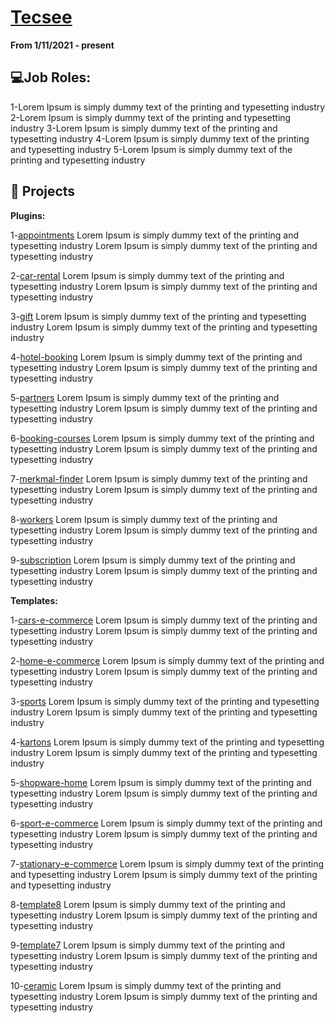 # [Tecsee](https://tecsee.de/en/)

**From 1/11/2021 - present**

## 💻Job Roles:
1-Lorem Ipsum is simply dummy text of the printing and typesetting industry
2-Lorem Ipsum is simply dummy text of the printing and typesetting industry
3-Lorem Ipsum is simply dummy text of the printing and typesetting industry
4-Lorem Ipsum is simply dummy text of the printing and typesetting industry
5-Lorem Ipsum is simply dummy text of the printing and typesetting industry

## 📝 Projects

**Plugins:**

1-[appointments](http://appointments.dev.tecsee.de/)
Lorem Ipsum is simply dummy text of the printing and typesetting industry
Lorem Ipsum is simply dummy text of the printing and typesetting industry

2-[car-rental](https://car-rental.dev.tecsee.de/vermietung)
Lorem Ipsum is simply dummy text of the printing and typesetting industry
Lorem Ipsum is simply dummy text of the printing and typesetting industry

3-[gift](https://gift.dev.tecsee.de/)
Lorem Ipsum is simply dummy text of the printing and typesetting industry
Lorem Ipsum is simply dummy text of the printing and typesetting industry

4-[hotel-booking](https://hotel-booking-system.dev.tecsee.de/)
Lorem Ipsum is simply dummy text of the printing and typesetting industry
Lorem Ipsum is simply dummy text of the printing and typesetting industry

5-[partners](https://partners.dev.tecsee.de/)
Lorem Ipsum is simply dummy text of the printing and typesetting industry
Lorem Ipsum is simply dummy text of the printing and typesetting industry

6-[booking-courses](https://test-booking-courses.dev.tecsee.de/)
Lorem Ipsum is simply dummy text of the printing and typesetting industry
Lorem Ipsum is simply dummy text of the printing and typesetting industry

7-[merkmal-finder](https://test-merkmal-finder.dev.tecsee.de/)
Lorem Ipsum is simply dummy text of the printing and typesetting industry
Lorem Ipsum is simply dummy text of the printing and typesetting industry

8-[workers](https://workers.dev.tecsee.de/)
Lorem Ipsum is simply dummy text of the printing and typesetting industry
Lorem Ipsum is simply dummy text of the printing and typesetting industry

9-[subscription](https://laravel.dev.tecsee.de/)
Lorem Ipsum is simply dummy text of the printing and typesetting industry
Lorem Ipsum is simply dummy text of the printing and typesetting industry

**Templates:**

1-[cars-e-commerce](https://cars-e-commerce.dev.tecsee.de/)
Lorem Ipsum is simply dummy text of the printing and typesetting industry
Lorem Ipsum is simply dummy text of the printing and typesetting industry

2-[home-e-commerce](https://home-e-commerce.dev.tecsee.de/)
Lorem Ipsum is simply dummy text of the printing and typesetting industry
Lorem Ipsum is simply dummy text of the printing and typesetting industry

3-[sports](http://sports.dev.tecsee.de/)
Lorem Ipsum is simply dummy text of the printing and typesetting industry
Lorem Ipsum is simply dummy text of the printing and typesetting industry

4-[kartons](http://kartons-temp.dev.tecsee.de/)
Lorem Ipsum is simply dummy text of the printing and typesetting industry
Lorem Ipsum is simply dummy text of the printing and typesetting industry

5-[shopware-home](https://shopware-home-theme.dev.tecsee.de/)
Lorem Ipsum is simply dummy text of the printing and typesetting industry
Lorem Ipsum is simply dummy text of the printing and typesetting industry

6-[sport-e-commerce](https://sport-e-commerce.dev.tecsee.de/)
Lorem Ipsum is simply dummy text of the printing and typesetting industry
Lorem Ipsum is simply dummy text of the printing and typesetting industry

7-[stationary-e-commerce](http://stationary-e-commerce.dev.tecsee.de/)
Lorem Ipsum is simply dummy text of the printing and typesetting industry
Lorem Ipsum is simply dummy text of the printing and typesetting industry

8-[template8](https://template8.wawihost.de/)
Lorem Ipsum is simply dummy text of the printing and typesetting industry
Lorem Ipsum is simply dummy text of the printing and typesetting industry

9-[template7](https://template7.wawihost.de/)
Lorem Ipsum is simply dummy text of the printing and typesetting industry
Lorem Ipsum is simply dummy text of the printing and typesetting industry

10-[ceramic](https://radany.de/)
Lorem Ipsum is simply dummy text of the printing and typesetting industry
Lorem Ipsum is simply dummy text of the printing and typesetting industry
